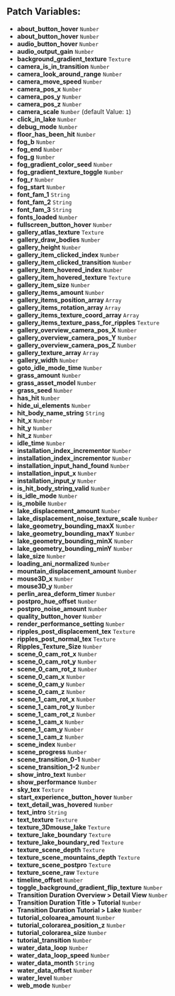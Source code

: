 ## Patch Variables:

* __about_button_hover__ ```Number```
* __about_button_hover__ ```Number```
* __audio_button_hover__ ```Number```
* __audio_output_gain__ ```Number```
* __background_gradient_texture__ ```Texture```
* __camera_is_in_transition__ ```Number```
* __camera_look_around_range__ ```Number```
* __camera_move_speed__ ```Number```
* __camera_pos_x__ ```Number```
* __camera_pos_y__ ```Number```
* __camera_pos_z__ ```Number```
* __camera_scale__ ```Number``` (default Value: `1`)
* __click_in_lake__ ```Number```
* __debug_mode__ ```Number```
* __floor_has_been_hit__ ```Number```
* __fog_b__ ```Number```
* __fog_end__ ```Number```
* __fog_g__ ```Number```
* __fog_gradient_color_seed__ ```Number```
* __fog_gradient_texture_toggle__ ```Number```
* __fog_r__ ```Number```
* __fog_start__ ```Number```
* __font_fam_1__ ```String```
* __font_fam_2__ ```String```
* __font_fam_3__ ```String```
* __fonts_loaded__ ```Number```
* __fullscreen_button_hover__ ```Number```
* __gallery_atlas_texture__ ```Texture```
* __gallery_draw_bodies__ ```Number```
* __gallery_height__ ```Number```
* __gallery_item_clicked_index__ ```Number```
* __gallery_item_clicked_transition__ ```Number```
* __gallery_item_hovered_index__ ```Number```
* __gallery_item_hovered_texture__ ```Texture```
* __gallery_item_size__ ```Number```
* __gallery_items_amount__ ```Number```
* __gallery_items_position_array__ ```Array```
* __gallery_items_rotation_array__ ```Array```
* __gallery_items_texture_coord_array__ ```Array```
* __gallery_items_texture_pass_for_ripples__ ```Texture```
* __gallery_overview_camera_pos_X__ ```Number```
* __gallery_overview_camera_pos_Y__ ```Number```
* __gallery_overview_camera_pos_Z__ ```Number```
* __gallery_texture_array__ ```Array```
* __gallery_width__ ```Number```
* __goto_idle_mode_time__ ```Number```
* __grass_amount__ ```Number```
* __grass_asset_model__ ```Number```
* __grass_seed__ ```Number```
* __has_hit__ ```Number```
* __hide_ui_elements__ ```Number```
* __hit_body_name_string__ ```String```
* __hit_x__ ```Number```
* __hit_y__ ```Number```
* __hit_z__ ```Number```
* __idle_time__ ```Number```
* __installation_index_incrementor__ ```Number```
* __installation_index_incrementor__ ```Number```
* __installation_input_hand_found__ ```Number```
* __installation_input_x__ ```Number```
* __installation_input_y__ ```Number```
* __is_hit_body_string_valid__ ```Number```
* __is_idle_mode__ ```Number```
* __is_mobile__ ```Number```
* __lake_displacement_amount__ ```Number```
* __lake_displacement_noise_texture_scale__ ```Number```
* __lake_geometry_bounding_maxX__ ```Number```
* __lake_geometry_bounding_maxY__ ```Number```
* __lake_geometry_bounding_minX__ ```Number```
* __lake_geometry_bounding_minY__ ```Number```
* __lake_size__ ```Number```
* __loading_ani_normalized__ ```Number```
* __mountain_displacement_amount__ ```Number```
* __mouse3D_x__ ```Number```
* __mouse3D_y__ ```Number```
* __perlin_area_deform_timer__ ```Number```
* __postpro_hue_offset__ ```Number```
* __postpro_noise_amount__ ```Number```
* __quality_button_hover__ ```Number```
* __render_performance_setting__ ```Number```
* __ripples_post_displacement_tex__ ```Texture```
* __ripples_post_normal_tex__ ```Texture```
* __Ripples_Texture_Size__ ```Number```
* __scene_0_cam_rot_x__ ```Number```
* __scene_0_cam_rot_y__ ```Number```
* __scene_0_cam_rot_z__ ```Number```
* __scene_0_cam_x__ ```Number```
* __scene_0_cam_y__ ```Number```
* __scene_0_cam_z__ ```Number```
* __scene_1_cam_rot_x__ ```Number```
* __scene_1_cam_rot_y__ ```Number```
* __scene_1_cam_rot_z__ ```Number```
* __scene_1_cam_x__ ```Number```
* __scene_1_cam_y__ ```Number```
* __scene_1_cam_z__ ```Number```
* __scene_index__ ```Number```
* __scene_progress__ ```Number```
* __scene_transition_0-1__ ```Number```
* __scene_transition_1-2__ ```Number```
* __show_intro_text__ ```Number```
* __show_performance__ ```Number```
* __sky_tex__ ```Texture```
* __start_experience_button_hover__ ```Number```
* __text_detail_was_hovered__ ```Number```
* __text_intro__ ```String```
* __text_texture__ ```Texture```
* __texture_3Dmouse_lake__ ```Texture```
* __texture_lake_boundary__ ```Texture```
* __texture_lake_boundary_red__ ```Texture```
* __texture_scene_depth__ ```Texture```
* __texture_scene_mountains_depth__ ```Texture```
* __texture_scene_postpro__ ```Texture```
* __texture_scene_raw__ ```Texture```
* __timeline_offset__ ```Number```
* __toggle_background_gradient_flip_texture__ ```Number```
* __Transition Duration Overview > Detail View__ ```Number```
* __Transition Duration Title > Tutorial__ ```Number```
* __Transition Duration Tutorial > Lake__ ```Number```
* __tutorial_coloarea_amount__ ```Number```
* __tutorial_colorarea_position_z__ ```Number```
* __tutorial_colorarea_size__ ```Number```
* __tutorial_transition__ ```Number```
* __water_data_loop__ ```Number```
* __water_data_loop_speed__ ```Number```
* __water_data_month__ ```String```
* __water_data_offset__ ```Number```
* __water_level__ ```Number```
* __web_mode__ ```Number```

